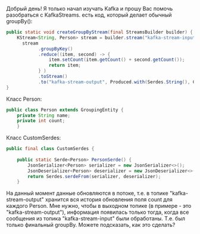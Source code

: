Добрый день!
Я только начал изучать Kafka и прошу Вас помочь разобраться с KafkaStreams.
есть код, который делает обычный groupBy():

```java
public static void createGroupByStream(final StreamsBuilder builder) {   
    KStream<String, Person> stream = builder.stream("kafka-stream-input", Consumed.with(Serdes.String(), CustomSerdes.PersonSerde()));  
      stream  
            .groupByKey()  
            .reduce((item, second) -> {  
                item.setCount(item.getCount() + second.getCount());  
                return item;  
            } )  
            .toStream()  
            .to("kafka-stream-output", Produced.with(Serdes.String(), CustomSerdes.PersonSerde()));  
}
```
Класс Person:
```java  
public class Person extends GroupingEntity {  
    private String name;  
    private int count;
    }
```

Класс CustomSerdes:
```java
public final class CustomSerdes {  
 
    public static Serde<Person> PersonSerde() {  
        JsonSerializer<Person> serializer = new JsonSerializer<>();  
        JsonDeserializer<Person> deserializer = new JsonDeserializer<>(Person.class);  
        return Serdes.serdeFrom(serializer, deserializer);  
    }
```

На данный момент данные обновляются в потоке, т.е. в топике "kafka-stream-output" хранится вся история обновления поля count для каждого Person.
Мне нужно, чтобы в выходном топике (в примере - это "kafka-stream-output"), информация появилась только тогда, когда все сообщения из топика "kafka-stream-input" были обработаны. Т.е. был только финальный groupBy. Можете подсказать, как это сделать?
